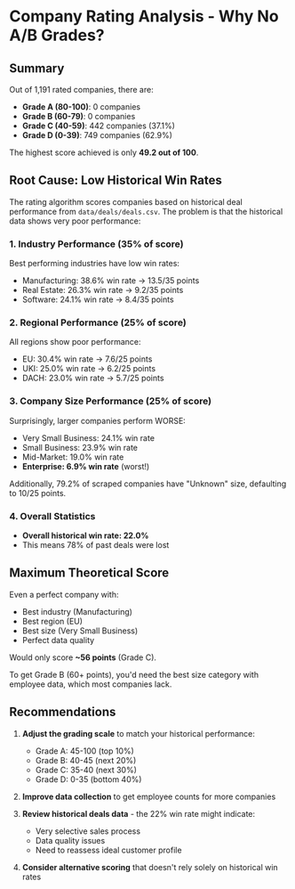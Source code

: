 # Company Rating Analysis - Why No A/B Grades?

## Summary
Out of 1,191 rated companies, there are:
- **Grade A (80-100)**: 0 companies
- **Grade B (60-79)**: 0 companies  
- **Grade C (40-59)**: 442 companies (37.1%)
- **Grade D (0-39)**: 749 companies (62.9%)

The highest score achieved is only **49.2 out of 100**.

## Root Cause: Low Historical Win Rates

The rating algorithm scores companies based on historical deal performance from `data/deals/deals.csv`. The problem is that the historical data shows very poor performance:

### 1. Industry Performance (35% of score)
Best performing industries have low win rates:
- Manufacturing: 38.6% win rate → 13.5/35 points
- Real Estate: 26.3% win rate → 9.2/35 points
- Software: 24.1% win rate → 8.4/35 points

### 2. Regional Performance (25% of score)
All regions show poor performance:
- EU: 30.4% win rate → 7.6/25 points
- UKI: 25.0% win rate → 6.2/25 points
- DACH: 23.0% win rate → 5.7/25 points

### 3. Company Size Performance (25% of score)
Surprisingly, larger companies perform WORSE:
- Very Small Business: 24.1% win rate
- Small Business: 23.9% win rate
- Mid-Market: 19.0% win rate
- **Enterprise: 6.9% win rate** (worst!)

Additionally, 79.2% of scraped companies have "Unknown" size, defaulting to 10/25 points.

### 4. Overall Statistics
- **Overall historical win rate: 22.0%**
- This means 78% of past deals were lost

## Maximum Theoretical Score

Even a perfect company with:
- Best industry (Manufacturing)
- Best region (EU)
- Best size (Very Small Business)
- Perfect data quality

Would only score **~56 points** (Grade C).

To get Grade B (60+ points), you'd need the best size category with employee data, which most companies lack.

## Recommendations

1. **Adjust the grading scale** to match your historical performance:
   - Grade A: 45-100 (top 10%)
   - Grade B: 40-45 (next 20%)
   - Grade C: 35-40 (next 30%)
   - Grade D: 0-35 (bottom 40%)

2. **Improve data collection** to get employee counts for more companies

3. **Review historical deals data** - the 22% win rate might indicate:
   - Very selective sales process
   - Data quality issues
   - Need to reassess ideal customer profile

4. **Consider alternative scoring** that doesn't rely solely on historical win rates